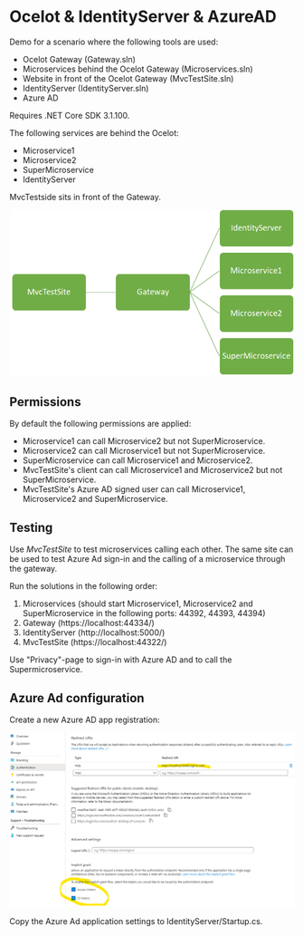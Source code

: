 # Ocelot & IdentityServer & AzureAD

Demo for a scenario where the following tools are used:

* Ocelot Gateway (Gateway.sln)
* Microservices behind the Ocelot Gateway (Microservices.sln)
* Website in front of the Ocelot Gateway (MvcTestSite.sln) 
* IdentityServer (IdentityServer.sln)
* Azure AD

Requires .NET Core SDK 3.1.100.

The following services are behind the Ocelot:
* Microservice1
* Microservice2
* SuperMicroservice
* IdentityServer

MvcTestside sits in front of the Gateway.

![Architecture diagram](diagram.png)

## Permissions

By default the following permissions are applied:

* Microservice1 can call Microservice2 but not SuperMicroservice.
* Microservice2 can call Microservice1 but not SuperMicroservice.
* SuperMicroservice can call Microservice1 and Microservice2.
* MvcTestSite's client can call Microservice1 and Microservice2 but not SuperMicroservice.
* MvcTestSite's Azure AD signed user can call Microservice1, Microservice2 and SuperMicroservice.

## Testing

Use *MvcTestSite* to test microservices calling each other. The same site can be used to test Azure Ad sign-in and the calling of a microservice through the gateway.

Run the solutions in the following order:

1. Microservices (should start Microservice1, Microservice2 and SuperMicroservice in the following ports: 44392, 44393, 44394)
2. Gateway (https://localhost:44334/)
3. IdentityServer (http://localhost:5000/)
4. MvcTestSite (https://localhost:44322/)

Use "Privacy"-page to sign-in with Azure AD and to call the Supermicroservice.

## Azure Ad configuration
Create a new Azure AD app registration:

![](azuread.png)

Copy the Azure Ad application settings to IdentityServer/Startup.cs.
